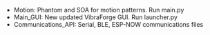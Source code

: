 - Motion: Phantom and SOA for motion patterns. Run main.py
- Main_GUI: New updated VibraForge GUI. Run launcher.py
- Communications_API: Serial, BLE, ESP-NOW communications files



